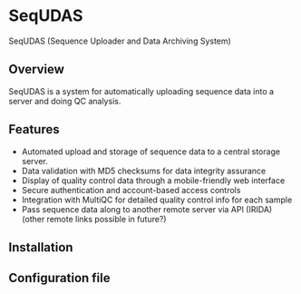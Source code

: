 # SeqUDAS

SeqUDAS (Sequence Uploader and Data Archiving System)

## Overview

SeqUDAS is a system for automatically uploading sequence data into a server and doing QC analysis. 

## Features

- Automated upload and storage of sequence data to a central storage server.
- Data validation with MD5 checksums for data integrity assurance
- Display of quality control data through a mobile-friendly web interface
- Secure authentication and account-based access controls
- Integration with MultiQC for detailed quality control info for each sample
- Pass sequence data along to another remote server via API (IRIDA) (other remote links possible in future?)


## Installation

## Configuration file


